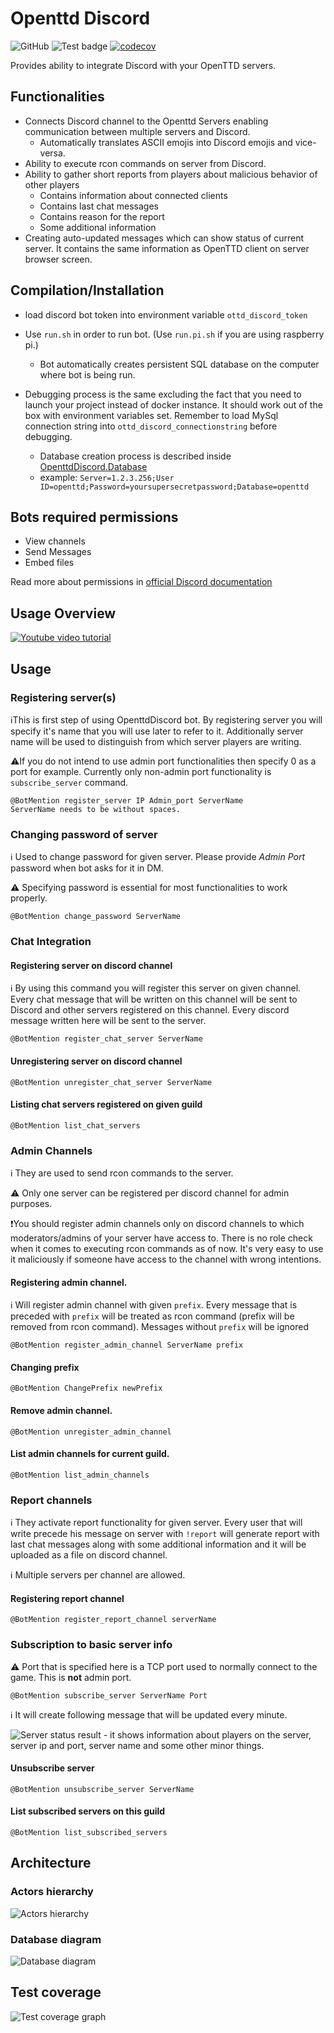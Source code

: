 ﻿# Openttd Discord

![GitHub](https://img.shields.io/github/license/shoter/OpenttdDiscord?style=plastic)
![Test badge](https://github.com/shoter/OpenttdDiscord/actions/workflows/test.yml/badge.svg)
[![codecov](https://codecov.io/gh/shoter/OpenttdDiscord/branch/master/graph/badge.svg?token=1EC4AKIMD3)](https://codecov.io/gh/shoter/OpenttdDiscord)

Provides ability to integrate Discord with your OpenTTD servers.

## Functionalities

* Connects Discord channel to the Openttd Servers enabling communication between multiple servers and Discord.
    * Automatically translates ASCII emojis into Discord emojis and vice-versa.
* Ability to execute rcon commands on server from Discord.
* Ability to gather short reports from players about malicious behavior of other players
    * Contains information about connected clients
    * Contains last chat messages
    * Contains reason for the report
    * Some additional information
* Creating auto-updated messages which can show status of current server.
It contains the same information as OpenTTD client on server browser screen.

## Compilation/Installation

* load discord bot token into environment variable `ottd_discord_token`
* Use `run.sh` in order to run bot. (Use `run.pi.sh` if you are using raspberry pi.)
    * Bot automatically creates persistent SQL database on the computer where bot is being run.


* Debugging process is the same excluding the fact that you need to launch your project instead of docker instance. 
It should work out of the box with environment variables set. Remember to load MySql connection string into `ottd_discord_connectionstring` before debugging.
  * Database creation process is described inside [OpenttdDiscord.Database](https://github.com/shoter/OpenttdDiscord/tree/master/OpenttdDiscord.Database)
  * example: `Server=1.2.3.256;User ID=openttd;Password=yoursupersecretpassword;Database=openttd`


## Bots required permissions

- View channels
- Send Messages
- Embed files

Read more about permissions in [official Discord documentation](https://discord.com/developers/docs/topics/permissions)


## Usage Overview

[![Youtube video tutorial](https://img.youtube.com/vi/He2qtUTibV0/0.jpg)](https://www.youtube.com/watch?v=He2qtUTibV0)


## Usage

### Registering server(s)

ℹ️This is first step of using OpenttdDiscord bot. By registering server you will specify it's name that you will use
later to refer to it. Additionally server name will be used to distinguish from which server players are writing.

⚠️If you do not intend to use admin port functionalities then specify 0 as a port for example.
Currently only non-admin port functionality is `subscribe_server` command.

```
@BotMention register_server IP Admin_port ServerName
ServerName needs to be without spaces.
```


### Changing password of server

ℹ Used to change password for given server. Please provide *Admin Port* password when bot asks for it in DM.

⚠ Specifying password is essential for most functionalities to work properly.

```
@BotMention change_password ServerName
```

### Chat Integration

#### Registering server on discord channel

ℹ By using this command you will register this server on given channel.
Every chat message that will be written on this channel will be sent to Discord and other servers registered on this channel.
Every discord message written here will be sent to the server.

```
@BotMention register_chat_server ServerName
```

#### Unregistering server on discord channel

```
@BotMention unregister_chat_server ServerName
```

#### Listing chat servers registered on given guild

```
@BotMention list_chat_servers
```

### Admin Channels

ℹ  They are used to send rcon commands to the server.

⚠ Only one server can be registered per discord channel for admin purposes.

❗️You should register admin channels only on discord channels to which moderators/admins of your server have access to.
There is no role check when it comes to executing rcon commands as of now. It's very easy to use it maliciously if someone
have access to the channel with wrong intentions.

#### Registering admin channel.

ℹ Will register admin channel with given `prefix`. 
Every message that is preceded with `prefix` will be treated as rcon command (prefix will be removed from rcon command).
Messages without `prefix` will be ignored

```
@BotMention register_admin_channel ServerName prefix
```

#### Changing prefix

```
@BotMention ChangePrefix newPrefix 
```

#### Remove admin channel.

```
@BotMention unregister_admin_channel
```

#### List admin channels for current guild.

```
@BotMention list_admin_channels
```


### Report channels

ℹ  They activate report functionality for given server. 
Every user that will write precede his message on server with `!report` will generate report with last chat messages along with
some additional information and it will be uploaded as a file on discord channel.

ℹ  Multiple servers per channel are allowed.

#### Registering report channel

```
@BotMention register_report_channel serverName
```


### Subscription to basic server info

⚠ Port that is specified here is a TCP port used to normally connect to the game. This is **not** admin port.

```
@BotMention subscribe_server ServerName Port
```

ℹ It will create following message that will be updated every minute.
 
![Server status result - it shows information about players on the server, server ip and port, server name and some other minor things.](https://github.com/shoter/OpenttdDiscord/raw/master/media/server_status.png)


#### Unsubscribe server


```
@BotMention unsubscribe_server ServerName
```

#### List subscribed servers on this guild

```
@BotMention list_subscribed_servers
```

## Architecture

### Actors hierarchy

![Actors hierarchy](./docs/akka.drawio.png)

### Database diagram

![Database diagram](./docs/database.drawio.png)

## Test coverage

![Test coverage graph](https://codecov.io/gh/shoter/OpenttdDiscord/branch/master/graphs/tree.svg?token=1EC4AKIMD3)
